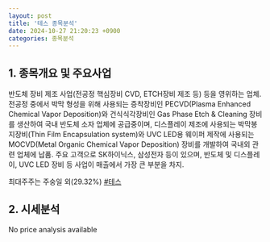 ```yaml
---
layout: post
title: '테스 종목분석'
date: 2024-10-27 21:20:23 +0900
categories: 종목분석
---
```


## 1. 종목개요 및 주요사업

반도체 장비 제조 사업(전공정 핵심장비 CVD, ETCH장비 제조 등) 등을 영위하는 업체. 전공정 중에서 박막 형성을 위해 사용되는 증착장비인 PECVD(Plasma Enhanced Chemical Vapor Deposition)와 건식식각장비인 Gas Phase Etch & Cleaning 장비를 생산하여 국내 반도체 소자 업체에 공급중이며, 디스플레이 제조에 사용되는 박막봉지장비(Thin Film Encapsulation system)와 UVC LED용 웨이퍼 제작에 사용되는 MOCVD(Metal Organic Chemical Vapor Deposition) 장비를 개발하여 국내외 관련 업체에 납품. 주요 고객으로 SK하이닉스, 삼성전자 등이 있으며, 반도체 및 디스플레이, UVC LED 장비 등 사업이 매출에서 가장 큰 부분을 차지.

최대주주는 주숭일 외(29.32%)
[#테스](#)

## 2. 시세분석

No price analysis available
